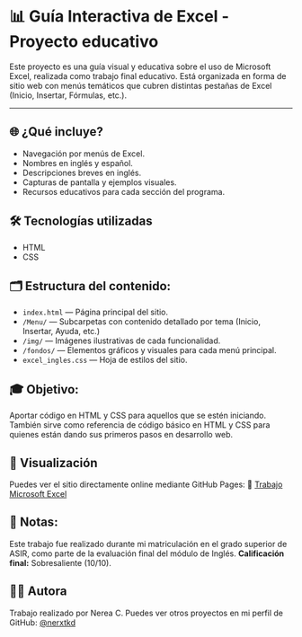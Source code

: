 # 📊 Guía Interactiva de Excel - Proyecto educativo

Este proyecto es una guía visual y educativa sobre el uso de Microsoft Excel, realizada como trabajo final educativo. 
Está organizada en forma de sitio web con menús temáticos que cubren distintas pestañas de Excel (Inicio, Insertar, Fórmulas, etc.).

---

## 🌐 ¿Qué incluye?

- Navegación por menús de Excel.
- Nombres en inglés y español.
- Descripciones breves en inglés.
- Capturas de pantalla y ejemplos visuales.
- Recursos educativos para cada sección del programa.

## 🛠️ Tecnologías utilizadas
- HTML
- CSS
  
## 🗂 Estructura del contenido:

- `index.html` — Página principal del sitio.
- `/Menu/` — Subcarpetas con contenido detallado por tema (Inicio, Insertar, Ayuda, etc.)
- `/img/` — Imágenes ilustrativas de cada funcionalidad.
- `/fondos/` — Elementos gráficos y visuales para cada menú principal.
- `excel_ingles.css` — Hoja de estilos del sitio.

## 🎓 Objetivo:

Aportar código en HTML y CSS para aquellos que se estén iniciando.
También sirve como referencia de código básico en HTML y CSS para quienes están dando sus primeros pasos en desarrollo web.

## 🚀 Visualización
Puedes ver el sitio directamente online mediante GitHub Pages:
🔗 [Trabajo Microsoft Excel](https://nerxtkd.github.io/Excel-Tools-Navigator-Project/)

## 📌 Notas:
Este trabajo fue realizado durante mi matriculación en el grado superior de ASIR, como parte de la evaluación final del módulo de Inglés.
**Calificación final:** Sobresaliente (10/10).

## 👩‍💻 Autora

Trabajo realizado por Nerea C.
Puedes ver otros proyectos en mi perfil de GitHub: [@nerxtkd](https://github.com/nerxtkd)
